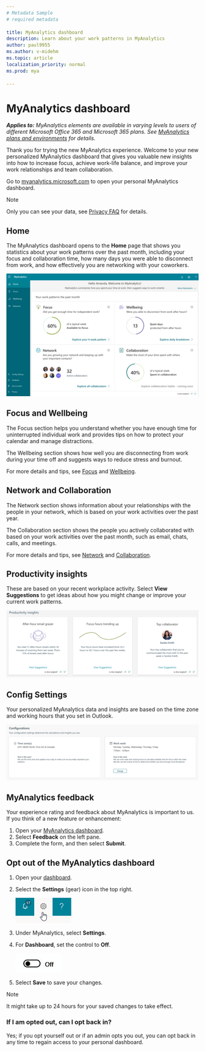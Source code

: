 ```yaml
---
# Metadata Sample
# required metadata

title: MyAnalytics dashboard
description: Learn about your work patterns in MyAnalytics
author: paul9955
ms.author: v-midehm
ms.topic: article
localization_priority: normal 
ms.prod: mya

---
```


# MyAnalytics dashboard

_**Applies to:** MyAnalytics elements are available in varying levels to users of different Microsoft Office 365 and Microsoft 365 plans. See [MyAnalytics plans and environments](../overview/plans-environments.md) for details._

Thank you for trying the new MyAnalytics experience. Welcome to your new personalized MyAnalytics dashboard that gives you valuable new insights into how to increase focus, achieve work-life balance, and improve your work relationships and team collaboration.

Go to [myanalytics.microsoft.com](https://myanalytics.microsoft.com) to open your personal MyAnalytics dashboard.

> [!Note]
> Only you can see your data, see [Privacy FAQ](../overview/mya-faq.md#privacy) for details. 

## Home

The MyAnalytics dashboard opens to the **Home** page that shows you statistics about your work patterns over the past month, including your focus and collaboration time, how many days you were able to disconnect from work, and how effectively you are networking with your coworkers.

![Your work patterns](../../Images/mya/use/home-pg.png)

## Focus and Wellbeing

The Focus section helps you understand whether you have enough time for uninterrupted individual work and provides tips on how to protect your calendar and manage distractions.

The Wellbeing section shows how well you are disconnecting from work during your time off and suggests ways to reduce stress and burnout.

For more details and tips, see [Focus](../use/focus.md) and [Wellbeing](../use/wellbeing.md).

<!-- REMOVED TEMPORARILY 8/22/2019 PER PETERB UNTIL THE FOCUS PLAN GETS DISTRIBUTED WORLDWIDE. WE'RE NOT QUITE THERE YET. NOTE THAT THE FOCUS PLAN TOPIC IS PUBLISHED BUT HIDDEN: https://docs.microsoft.com/en-us/workplace-analytics/myanalytics/use/focus-plan

> [!Tip] 
> The _focus plan_ in MyAnalytics helps you set aside regular focus time for your top-priority work. This plan helps you schedule one to two hours every day to focus, with an option to book that time automatically. During the booked focus time, it silences chats in Teams and in Skype for Business. For more information, see [MyAnalytics focus plan](focus-plan.md).  
-->

## Network and Collaboration

The Network section shows information about your relationships with the people in your network, which is based on your work activities over the past year.

The Collaboration section shows the people you actively collaborated with based on your work activities over the past month, such as email, chats, calls, and meetings.

For more details and tips, see [Network](../use/network.md) and [Collaboration](../use/collaboration.md).

## Productivity insights

These are based on your recent workplace activity. Select **View Suggestions** to get ideas about how you might change or improve your current work patterns.

![Productivity insights](../../Images/mya/use/insights.png)

## Config Settings

Your personalized MyAnalytics data and insights are based on the time zone and working hours that you set in Outlook.

![Config Settings](../../Images/mya/use/mya-config-settings.png)

## MyAnalytics feedback

Your experience rating and feedback about MyAnalytics is important to us. If you think of a new feature or enhancement:

1. Open your [MyAnalytics dashboard](https://myanalytics.microsoft.com).
2. Select **Feedback** on the left pane.
3. Complete the form, and then select **Submit**.

## Opt out of the MyAnalytics dashboard

1. Open your [dashboard](https://myanalytics.microsoft.com).
2. Select the **Settings** (gear) icon in the top right.

    ![MyAnalytics settings](../../Images/mya/use/mya-gear-settings.png)

3. Under MyAnalytics, select **Settings**.
4. For **Dashboard**, set the control to **Off**.

    ![Slider in off position](../../Images/mya/use/Slider-off.png)
  
5. Select **Save** to save your changes.

> [!NOTE]
> It might take up to 24 hours for your saved changes to take effect.

### If I am opted out, can I opt back in?

Yes; if you opt yourself out or if an admin opts you out, you can opt back in any time to regain access to your personal dashboard.
